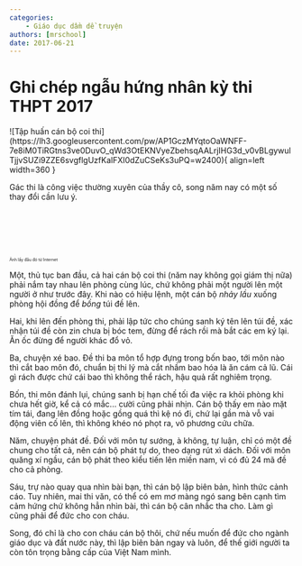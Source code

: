 ```yaml
---
categories:
    - Giáo dục dầm dề truyện
authors: [mrschool]
date: 2017-06-21
---
```


# Ghi chép ngẫu hứng nhân kỳ thi THPT 2017

<div class="result" markdown>
![Tập huấn cán bộ coi thi](https://lh3.googleusercontent.com/pw/AP1GczMYqtoOaWNFF-7e8iM0TiRGtns3ve0DuvO_qWd3OtEKNVyeZbehsqAALrjIHG3d_v0vBLgywulTjjvSUZi9ZZE6svgflgUzfKalFXI0dZuCSeKs3uPQ=w2400){ align=left width=360 }

Gác thi là công việc thường xuyên của thầy cô, song năm nay có một số thay đổi cần lưu ý.

</div>
<br>
<br>
<br>
<!-- more -->
<br>
<br>
<span style="font-size: 0.5em;">Ảnh lấy đâu đó từ Internet</span>

Một, thủ tục ban đầu, cả hai cán bộ coi thi (năm nay không gọi giám thị nữa) phải nắm tay nhau lên phòng cùng lúc, chứ không phải một người lên một người ở như trước đây. Khi nào có hiệu lệnh, một cán bộ *nhảy lầu* xuống phòng hội đồng để *bồng* túi đề lên.

Hai, khi lên đến phòng thi, phải lập tức cho chúng sanh ký tên lên túi đề, xác nhận túi đề còn zin chưa bị bóc tem, đừng để rách rồi mà bắt các em ký lại. Ăn ốc đừng để người khác đổ vỏ.

Ba, chuyện xé bao. Đề thi ba môn tổ hợp đựng trong bốn bao, tới môn nào thì cắt bao môn đó, chuẩn bị thi lý mà cắt nhầm bao hóa là ăn cám cả lũ. Cái gì rách được chứ cái bao thì không thể rách, hậu quả rất nghiêm trọng.

Bốn, thi môn đánh lụi, chúng sanh bị hạn chế tối đa việc ra khỏi phòng khi chưa hết giờ, kể cả có mắc... cười cũng phải nhịn. Cán bộ thấy em nào mặt tím tái, đang lên đồng hoặc gồng quá thì kệ nó đi, chứ lại gần mà vỗ vai động viên cố lên, thì không khéo nó phọt ra, vô phương cứu chữa.

Năm, chuyện phát đề. Đối với môn tự sướng, à không, tự luận, chỉ có một đề chung cho tất cả, nên cán bộ phát tự do, theo dạng rút xì dách. Đối với môn quăng xí ngầu, cán bộ phát theo kiểu tiến lên miền nam, vì có đủ 24 mã đề cho cả phòng.

Sáu, trự nào quay qua nhìn bài bạn, thì cán bộ lập biên bản, hình thức cảnh cáo. Tuy nhiên, mai thi văn, có thể có em mơ màng ngó sang bên cạnh tìm cảm hứng chứ không hẳn nhìn bài, thì cán bộ cân nhắc tha cho. Làm gì cũng phải để đức cho con cháu.

Song, đó chỉ là cho con cháu cán bộ thôi, chứ nếu muốn để đức cho ngành giáo dục và đất nước này, thì lập biên bản ngay và luôn, để thế giới người ta còn tôn trọng bằng cấp của Việt Nam mình.